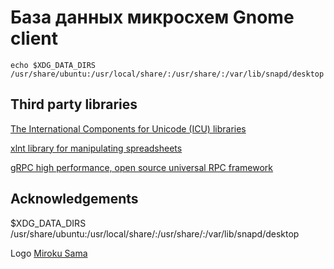 # База данных микросхем Gnome client

```
echo $XDG_DATA_DIRS
/usr/share/ubuntu:/usr/local/share/:/usr/share/:/var/lib/snapd/desktop
```

## Third party libraries

[The International Components for Unicode (ICU) libraries](https://icu.unicode.org/)

[xlnt library for manipulating spreadsheets](https://github.com/tfussell/xlnt)

[gRPC high performance, open source universal RPC framework](https://grpc.io/)

## Acknowledgements 

$XDG_DATA_DIRS
/usr/share/ubuntu:/usr/local/share/:/usr/share/:/var/lib/snapd/desktop

Logo [Miroku Sama](https://thenounproject.com/icon/stack-24435/) 